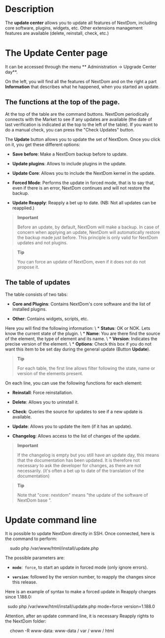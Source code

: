 Description
===========

The **update center** allows you to update all
features of NextDom, including core software,
plugins, widgets, etc. Other extensions management features
are available (delete, reinstall, check, etc.)

The Update Center page
================================

It can be accessed through the menu ** Administration → Upgrade Center
day**.

On the left, you will find all the features of
NextDom and on the right a part **Information** that describes what he
happened, when you started an update.

The functions at the top of the page.
---------------------------------

At the top of the table are the command buttons. NextDom
periodically connects with the Market to see if any updates
are available (the date of last verification is indicated at the top
to the left of the table). If you want to do a manual check,
you can press the "Check Updates" button.

The **Update** button allows you to update the set of
NextDom. Once you click on it, you get these different
options:

-   **Save before**: Make a NextDom backup before
    to update.

-   **Update plugins**: Allows to include plugins in the
    update.

-   **Update Core**: Allows you to include the NextDom kernel in
    the update.

-   **Forced Mode**: Performs the update in forced mode, that is to say
    that, even if there is an error, NextDom continues and will not restore
    the backup.

-   **Update Reapply**: Reapply a bet
    up to date. (NB: Not all updates can be reapplied.)

> **Important**
>
> Before an update, by default, NextDom will make a backup. In
> case of concern when applying an update, NextDom will
> automatically restore the backup made just before. This principle
> is only valid for NextDom updates and not plugins.

> **Tip**
>
> You can force an update of NextDom, even if it does not
> do not propose it.

The table of updates
---------------------------

The table consists of two tabs:

-   **Core and Plugins**: Contains NextDom's core software and the
    list of installed plugins.

-   **Other**: Contains widgets, scripts, etc.

Here you will find the following information: \ * **Status**: OK or NOK.
Lets know the current state of the plugin. \ * **Name**: You are there
find the source of the element, the type of element and its name. \ *
**Version**: Indicates the precise version of the element. \ * **Options**:
Check this box if you do not want this item to be set
day during the general update (Button **Update**).

> **Tip**
>
> For each table, the first line allows filter following
> the state, name or version of the elements present.

On each line, you can use the following functions for
each element:

-   **Reinstall**: Force reinstallation.

-   **Delete**: Allows you to uninstall it.

-   **Check**: Queries the source for updates to see if
    a new update is available.

-   **Update**: Allows you to update the item (if it has
    an update).

-   **Changelog**: Allows access to the list of changes of the
    update.

> **Important**
>
> If the changelog is empty but you still have an update
> day, this means that the documentation has been updated.
> It is therefore not necessary to ask the developer for
> changes, as there are not necessarily. (it's often a bet
> up to date of the translation of the documentation)

> **Tip**
>
> Note that "core: nextdom" means "the update of the software of
> NextDom base ".

Update command line
================================

It is possible to update NextDom directly in SSH.
Once connected, here is the command to perform:

    sudo php /var/www/html/install/update.php

The possible parameters are:

-   **`mode`**:` force`, to start an update in forced mode (only
    ignore errors).

-   **`version`**: followed by the version number, to reapply the
    changes since this release.

Here is an example of syntax to make a forced update in
Reapply changes since 1.188.0:

  sudo php /var/www/html/install/update.php mode=force version=1.188.0

Attention, after an update command line, it is necessary
Reapply rights to the NextDom folder:

    chown -R www-data: www-data / var / www / html
